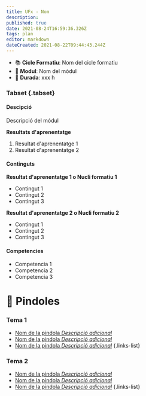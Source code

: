 ```yaml
---
title: UFx - Nom
description: 
published: true
date: 2021-08-24T16:59:36.326Z
tags: plan
editor: markdown
dateCreated: 2021-08-22T09:44:43.244Z
---
```


- :books: **Cicle Formatiu**: Nom del cicle formatiu
- :notebook_with_decorative_cover: **Modul**: Nom del mòdul
- :calendar: **Durada**: xxx h


### Tabset {.tabset}

#### Descipció
Descripció del módul

**Resultats d'aprenentatge**
1. Resultat d'aprenentatge 1
1. Resultat d'aprenentatge 2

#### Continguts

**Resultat d'aprenentatge 1 o Nucli formatiu 1**

- Contingut 1
- Contingut 2
- Contingut 3

**Resultat d'aprenentatge 2 o Nucli formatiu 2**
- Contingut 1
- Contingut 2
- Contingut 3

#### Competencies

- Competencia 1
- Competencia 2
- Competencia 3


# :pill: Pindoles

### Tema 1

- [Nom de la pindola *Descripció adicional*](nom-pildora1)
- [Nom de la pindola *Descripció adicional*](nom-pildora2)
- [Nom de la pindola *Descripció adicional*](nom-pildora3)
{.links-list}


### Tema 2


- [Nom de la pindola *Descripció adicional*](nom-pildora1)
- [Nom de la pindola *Descripció adicional*](nom-pildora2)
- [Nom de la pindola *Descripció adicional*](nom-pildora3)
{.links-list}